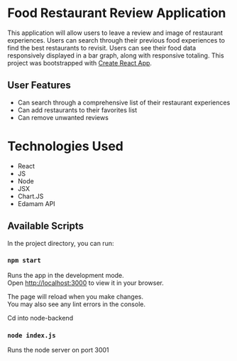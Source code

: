 # Food Restaurant Review Application 

This application will allow users to leave a review and image of restaurant experiences. Users can search through their previous food experiences to find the best restaurants to revisit. Users can see their food data responsively displayed in a bar graph, along with responsive totaling.
This project was bootstrapped with [Create React App](https://github.com/facebook/create-react-app).

## User Features
* Can search through a comprehensive list of their restaurant experiences  
* Can add restaurants to their favorites list
* Can remove unwanted reviews 

# Technologies Used 
* React 
* JS
* Node
* JSX
* Chart.JS 
* Edamam API


## Available Scripts

In the project directory, you can run:

### `npm start`

Runs the app in the development mode.\
Open [http://localhost:3000](http://localhost:3000) to view it in your browser.

The page will reload when you make changes.\
You may also see any lint errors in the console.

Cd into node-backend

### `node index.js`
Runs the node server on port 3001
